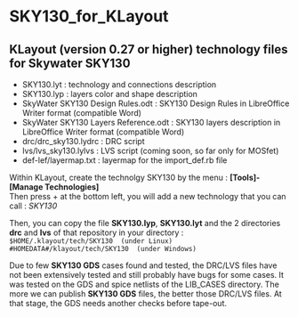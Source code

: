# SKY130_for_KLayout

## KLayout (version 0.27 or higher) technology files for Skywater SKY130

 * SKY130.lyt   : technology and connections description
 * SKY130.lyp   : layers color and shape description
 * SkyWater SKY130 Design Rules.odt : SKY130 Design Rules in LibreOffice Writer format (compatible Word)
 * SkyWater SKY130 Layers Reference.odt : SKY130 layers description in LibreOffice Writer format (compatible Word)
 * drc/drc_sky130.lydrc : DRC script
 * lvs/lvs_sky130.lylvs : LVS script  (coming soon, so far only for MOSfet)
 * def-lef/layermap.txt : layermap for the import_def.rb file

Within KLayout, create the technolgy SKY130 by the menu : **[Tools]-[Manage Technologies]**  
Then press + at the bottom left, you will add a new technology that you can call : _SKY130_

Then, you can copy the file **SKY130.lyp**, **SKY130.lyt** and the 2 directories **drc** and **lvs** of that repository in your directory :  
`$HOME/.klayout/tech/SKY130  (under Linux)`  
`#HOMEDATA#/klayout/tech/SKY130  (under Windows)`

Due to few **SKY130 GDS** cases found and tested, the DRC/LVS files have not been extensively tested and still probably have bugs for some cases.
It was tested on the GDS and spice netlists of the LIB_CASES directory.
The more we can publish **SKY130 GDS** files, the better those DRC/LVS files.
At that stage, the GDS needs another checks before tape-out.
